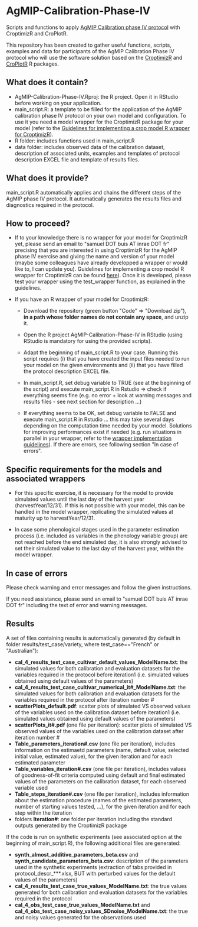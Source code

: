 # AgMIP-Calibration-Phase-IV
Scripts and functions to apply [AgMIP Calibration phase IV protocol](https://www.biorxiv.org/content/10.1101/2023.10.26.564162v2.full.pdf) with CroptimizR and CroPlotR. 

This repository has been created to gather useful functions, scripts, examples and data for participants of the AgMIP Calibration Phase IV protocol who will use the software solution based on the [CroptimizR](https://github.com/SticsRPacks/CroptimizR) and [CroPlotR](https://github.com/SticsRPacks/CroPlotR) R packages. 

## What does it contain?

* AgMIP-Calibration-Phase-IV.Rproj: the R project. Open it in RStudio before working on your application.
* main_script.R: a template to be filled for the application of the AgMIP calibration phase IV protocol on your own model and configuration. To use it you need a model wrapper for the CroptimizR package for your model (refer to the [Guidelines for implementing a crop model R wrapper for CroptimizR](https://sticsrpacks.github.io/CroptimizR/articles/Designing_a_model_wrapper.html)).
* R folder: includes functions used in main_script.R
* data folder: includes observed data of the calibration dataset, description of associated units, examples and templates of protocol description EXCEL file and template of results files.

## What does it provide?

main_script.R automatically applies and chains the different steps of the AgMIP phase IV protocol. It automatically generates the results files and diagnostics required in the protocol.

## How to proceed?

* If to your knowledge there is no wrapper for your model for CroptimizR yet, please send an email to "samuel DOT buis AT inrae DOT fr" precising that you are interested in using CroptimizR for the AgMIP phase IV exercise and giving the name and version of your model (maybe some colleagues have already developped a wrapper or would like to, I can update you). Guidelines for implementing a crop model R wrapper for CroptimizR can be found [here](https://sticsrpacks.github.io/CroptimizR/articles/Designing_a_model_wrapper.html)). Once it is developed, please test your wrapper using the test_wrapper function, as explained in the guidelines.

* If you have an R wrapper of your model for CroptimizR:

  * Download the repository (green button "Code" => "Download zip"), **in a path whose folder names do not contain any space**, and unzip it.
  
  * Open the R project AgMIP-Calibration-Phase-IV in RStudio (using RStudio is mandatory for using the provided scripts).
  
  * Adapt the beginning of main_script.R to your case. Running this script requires (i) that you have created the input files needed to run your model on the given environments and (ii) that you have filled the protocol description EXCEL file.
  
  * In main_script.R, set debug variable to TRUE (see at the beginning of the script) and execute main_script.R in Rstudio => check if everything seems fine (e.g. no error + look at warning messages and results files - see next section for description ...)
  
  * If everything seems to be OK, set debug variable to FALSE and execute main_script.R in Rstudio ... this may take several days depending on the computation time needed by your model. Solutions for improving performances exist if needed (e.g. run situations in parallel in your wrapper, refer to the [wrapper implementation guidelines](https://sticsrpacks.github.io/CroptimizR/articles/Designing_a_model_wrapper.html)). If there are errors, see following section "In case of errors".

## Specific requirements for the models and associated wrappers

* For this specific exercise, it is necessary for the model to provide simulated values until the last day of the harvest year (harvestYear/12/31). If this is not possible with your model, this can be handled in the model wrapper, replicating the simulated values at maturity up to harvestYear/12/31.

* In case some phenological stages used in the parameter estimation process (i.e. included as variables in the phenology variable group) are not reached before the end simulated day, it is also strongly advised to set their simulated value to the last day of the harvest year, within the model wrapper.

## In case of errors

Please check warning and error messages and follow the given instructions.

If you need assistance, please send an email to "samuel DOT buis AT inrae DOT fr" including the text of error and warning messages.

## Results

A set of files containing results is automatically generated (by default in folder results/test_case/variety, where test_case=="French" or "Australian"):

* **cal_4_results_test_case_cultivar_default_values_ModelName.txt**:	the simulated values for both calibration and evaluation datasets for the variables required in the protocol before iteration1 (i.e. simulated values obtained using default values of the parameters)
* **cal_4_results_test_case_cultivar_numerical_it\#_ModelName.txt**:	the simulated values for both calibration and evaluation datasets for the variables required in the protocol after iteration number \#
* **scatterPlots_default.pdf**: scatter plots of simulated VS observed values of the variables used on the calibration dataset before iteration1 (i.e. simulated values obtained using default values of the parameters)
* **scatterPlots_it\#.pdf** (one file per iteration): scatter plots of simulated VS observed values of the variables used on the calibration dataset after iteration number \#
* **Table_parameters_iteration\#.csv** (one file per iteration), includes information on the estimaetd parameters (name, default value, selected initial value, estimated value), for the given iteration and for each estimated parameter
* **Table_variables_iteration\#.csv** (one file per iteration), includes values of goodness-of-fit criteria computed using default and final estimated values of the parameters on the calibration dataset, for each observed variable used
* **Table_steps_iteration\#.csv** (one file per iteration), includes information about the estimation procedure (names of the estimated parameters, number of starting values tested, ...), for the given iteration and for each step within the iteration
* folders **Iteration\#**: one folder per iteration including the standard outputs generated by the CroptimizR package

If the code is run on synthetic experiments (see associated option at the beginning of main_script.R), the following additional files are generated:

* **synth_almost_additive_parameters_beta.csv** and **synth_candidate_parameters_beta.csv**: description of the parameters used in the synthetic experiments (extraction of tabs provided in protocol_descr_\*\*\*.xlsx, BUT with perturbed values for the default values of the parameters)
* **cal_4_results_test_case_true_values_ModelName.txt**:	the true values generated for both calibration and evaluation datasets for the variables required in the protocol
* **cal_4_obs_test_case_true_values_ModelName.txt**  and **cal_4_obs_test_case_noisy_values_SDnoise_ModelName.txt**:	the true and noisy values generated for the observations used



